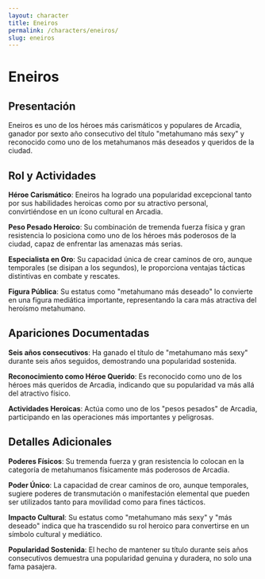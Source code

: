 ```yaml
---
layout: character
title: Eneiros
permalink: /characters/eneiros/
slug: eneiros
---
```


# Eneiros

## Presentación

Eneiros es uno de los héroes más carismáticos y populares de Arcadia, ganador por sexto año consecutivo del título "metahumano más sexy" y reconocido como uno de los metahumanos más deseados y queridos de la ciudad.

## Rol y Actividades

**Héroe Carismático**: Eneiros ha logrado una popularidad excepcional tanto por sus habilidades heroicas como por su atractivo personal, convirtiéndose en un ícono cultural en Arcadia.

**Peso Pesado Heroico**: Su combinación de tremenda fuerza física y gran resistencia lo posiciona como uno de los héroes más poderosos de la ciudad, capaz de enfrentar las amenazas más serias.

**Especialista en Oro**: Su capacidad única de crear caminos de oro, aunque temporales (se disipan a los segundos), le proporciona ventajas tácticas distintivas en combate y rescates.

**Figura Pública**: Su estatus como "metahumano más deseado" lo convierte en una figura mediática importante, representando la cara más atractiva del heroísmo metahumano.

## Apariciones Documentadas

**Seis años consecutivos**: Ha ganado el título de "metahumano más sexy" durante seis años seguidos, demostrando una popularidad sostenida.

**Reconocimiento como Héroe Querido**: Es reconocido como uno de los héroes más queridos de Arcadia, indicando que su popularidad va más allá del atractivo físico.

**Actividades Heroicas**: Actúa como uno de los "pesos pesados" de Arcadia, participando en las operaciones más importantes y peligrosas.

## Detalles Adicionales

**Poderes Físicos**: Su tremenda fuerza y gran resistencia lo colocan en la categoría de metahumanos físicamente más poderosos de Arcadia.

**Poder Único**: La capacidad de crear caminos de oro, aunque temporales, sugiere poderes de transmutación o manifestación elemental que pueden ser utilizados tanto para movilidad como para fines tácticos.

**Impacto Cultural**: Su estatus como "metahumano más sexy" y "más deseado" indica que ha trascendido su rol heroico para convertirse en un símbolo cultural y mediático.

**Popularidad Sostenida**: El hecho de mantener su título durante seis años consecutivos demuestra una popularidad genuina y duradera, no solo una fama pasajera.